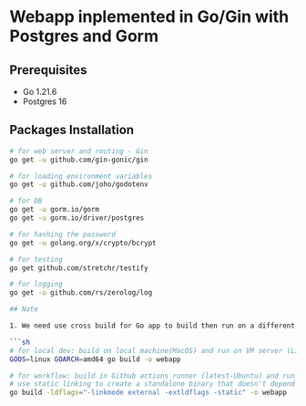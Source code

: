 # Webapp inplemented in Go/Gin with Postgres and Gorm

## Prerequisites

- Go 1.21.6
- Postgres 16

## Packages Installation

````sh
# for web server and routing - Gin
go get -u github.com/gin-gonic/gin

# for loading environment variables
go get -u github.com/joho/godotenv

# for DB
go get -u gorm.io/gorm
go get -u gorm.io/driver/postgres

# for hashing the password
go get -u golang.org/x/crypto/bcrypt

# for testing
go get github.com/stretchr/testify

# for logging
go get -u github.com/rs/zerolog/log

## Note

1. We need use cross build for Go app to build then run on a different environment.

```sh
# for local dev: build on local machine(MacOS) and run on VM server (Linux-CentOS)
GOOS=linux GOARCH=amd64 go build -o webapp

# for workflow: build in Github actions runner (latest-Ubuntu) and run on VM server (Linux-CentOS)
# use static linking to create a standalone binary that doesn't depend on dynamic libraries.
go build -ldflags="-linkmode external -extldflags -static" -o webapp
````
